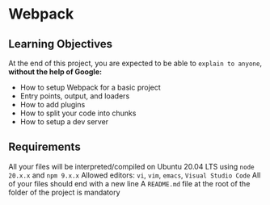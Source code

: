 # Webpack

## Learning Objectives
At the end of this project, you are expected to be able to `explain to anyone`, **without the help of Google:**
- How to setup Webpack for a basic project
- Entry points, output, and loaders
- How to add plugins
- How to split your code into chunks
- How to setup a dev server

## Requirements
All your files will be interpreted/compiled on Ubuntu 20.04 LTS using `node 20.x.x` and `npm 9.x.x`
Allowed editors: `vi`, `vim`, `emacs`, `Visual Studio Code`
All of your files should end with a new line
A `README.md` file at the root of the folder of the project is mandatory
